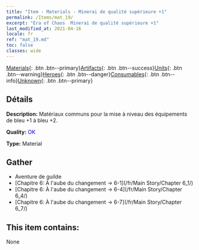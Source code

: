 ```yaml
---
title: "Item - Materials - Minerai de qualité supérieure +1"
permalink: /Items/mat_19/
excerpt: "Era of Chaos  Minerai de qualité supérieure +1"
last_modified_at: 2021-04-16
locale: fr
ref: "mat_19.md"
toc: false
classes: wide
---
```

 [Materials](/fr/Items/){: .btn .btn--primary}[Artifacts](/fr/Items/Artifacts/){: .btn .btn--success}[Units](/fr/Items/Units/){: .btn .btn--warning}[Heroes](/fr/Items/Heroes/){: .btn .btn--danger}[Consumables](/fr/Items/Consumables/){: .btn .btn--info}[Unknown](/fr/Items/Unknown/){: .btn .btn--primary}

## Détails
 **Description:** Matériaux communs pour la mise à niveau des équipements de bleu +1 à bleu +2.

 **Quality:** <span style="color: #0000CD">OK</span>

 **Type:** Material

## Gather

*    Aventure de guilde 
*    [Chapitre 6: À l'aube du changement -> 6-1](/fr/Main Story/Chapter 6_1/) 
*    [Chapitre 6: À l'aube du changement -> 6-4](/fr/Main Story/Chapter 6_4/) 
*    [Chapitre 6: À l'aube du changement -> 6-7](/fr/Main Story/Chapter 6_7/) 

## This item contains:

  None

